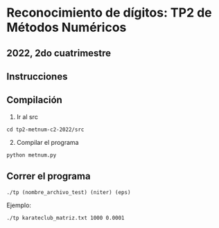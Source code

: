 # Reconocimiento de dígitos: TP2 de Métodos Numéricos
## 2022, 2do cuatrimestre

## Instrucciones

## Compilación

1. Ir al src 

```
cd tp2-metnum-c2-2022/src
```

2. Compilar el programa

```
python metnum.py
``` 

## Correr el programa

```
./tp (nombre_archivo_test) (niter) (eps)
```

Ejemplo:

```
./tp karateclub_matriz.txt 1000 0.0001
```